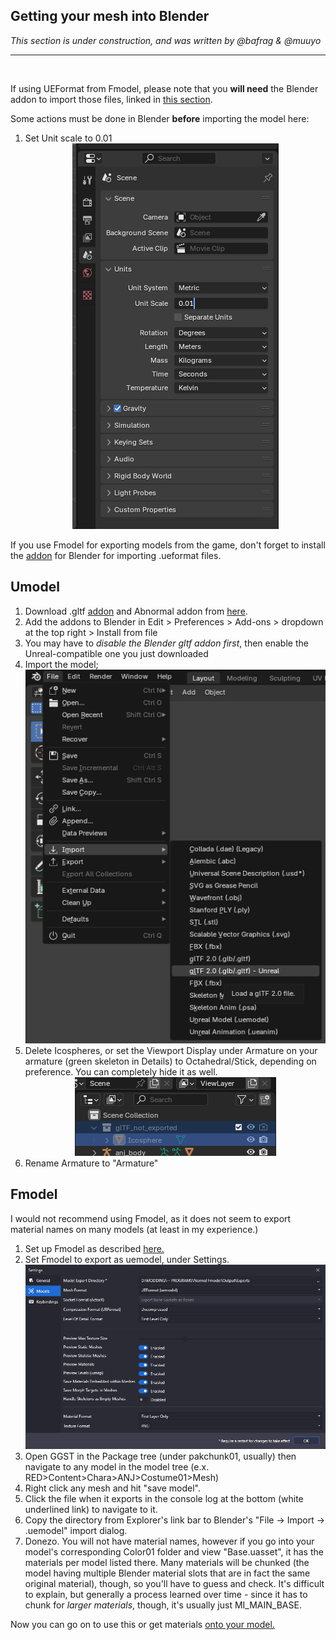 ## Getting your mesh into Blender
*This section is under construction, and was written by @bafrag & @muuyo*

<hr>
<br>

If using UEFormat from Fmodel, please note that you **will need** the Blender addon to import those files, linked in [this section](../tools/blender.md#fmodel-with-arc-system-works-animation-support).

Some actions must be done in Blender **before** importing the model here:
  1. Set Unit scale to 0.01 <div align="center"><img src="images/Unit-scale.png"></div><div align="center">

If you use Fmodel for exporting models from the game, don't forget to install the [addon](../modding-mesh\files\io_scene_ueformat.rar) for Blender for importing .ueformat files.


## Umodel
  1. Download .gltf [addon](../modding-mesh\files\io_scene_gltf2_ue.rar) and Abnormal addon from [here](https://github.com/bnpr/Abnormal/releases).
  2. Add the addons to Blender in Edit > Preferences > Add-ons > dropdown at the top right > Install from file
  3. You may have to *disable the Blender gltf addon first*, then enable the Unreal-compatible one you just downloaded
  4. Import the model; <div align="center"><img src="images/Unreal-GLTF.png"></div><div align="center">
  5. Delete Icospheres, or set the Viewport Display under Armature on your armature (green skeleton in Details) to Octahedral/Stick, depending on preference. You can completely hide it as well. <div align="center"><img src="images/Icosphere.png"></div><div align="center">
  6. Rename Armature to "Armature"

## Fmodel
I would not recommend using Fmodel, as it does not seem to export material names on many models (at least in my experience.)
1. Set up Fmodel as described [here.](../tools/fmodel.md)
2. Set Fmodel to export as uemodel, under Settings.
   ![](image.png)
3. Open GGST in the Package tree (under pakchunk01, usually) then navigate to any model in the model tree (e.x. RED>Content>Chara>ANJ>Costume01>Mesh)
4. Right click any mesh and hit "save model".
5. Click the file when it exports in the console log at the bottom (white underlined link) to navigate to it.
6. Copy the directory from Explorer's link bar to Blender's "File -> Import -> .uemodel" import dialog.
7. Donezo. You will not have material names, however if you go into your model's corresponding Color01 folder and view "Base.uasset", it has the materials per model listed there. Many materials will be chunked (the model having multiple Blender material slots that are in fact the same original material), though, so you'll have to guess and check. It's difficult to explain, but generally a process learned over time - since it has to chunk for *larger materials*, though, it's usually just MI_MAIN_BASE.

Now you can go on to use this or get materials [onto your model.](../modding-texture/texture-blender-preview.md)
